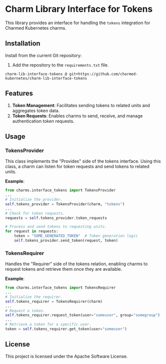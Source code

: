 # Charm Library Interface for Tokens

This library provides an interface for handling the `tokens` integration for Charmed Kubernetes charms.

## Installation

Install from the current Git repository:

1. Add the repository to the `requirements.txt` file.
```
charm-lib-interface-tokens @ git+https://github.com/charmed-kubernetes/charm-lib-interface-tokens
```
## Features

1. **Token Management**: Facilitates sending tokens to related units and aggregates token data.
2. **Token Requests**: Enables charms to send, receive, and manage authentication token requests.

## Usage

### TokensProvider

This class implements the "Provides" side of the tokens interface. Using this class, a charm can listen for token requests and send tokens to related units.

**Example**:

```python
from charms.interface_tokens import TokensProvider
...
# Initialize the provider.
self.tokens_provider = TokensProvider(charm, "tokens")
...
# Check for token requests.
requests = self.tokens_provider.token_requests

# Process and send tokens to requesting units.
for request in requests:
    token = "SOME_GENERATED_TOKEN"  # Token generation logic
    self.tokens_provider.send_token(request, token)
```

### TokensRequirer

Handles the "Requirer" side of the tokens relation, enabling charms to request tokens and retrieve them once they are available.

**Example**:

```python
from charms.interface_tokens import TokensRequirer
...
# Initialize the requirer.
self.tokens_requirer = TokensRequirer(charm)
...
# Request a token.
self.tokens_requirer.request_token(user="someuser", group="somegroup")
...
# Retrieve a token for a specific user.
token = self.tokens_requirer.get_token(user="someuser")
```
## License

This project is licensed under the Apache Software License.
